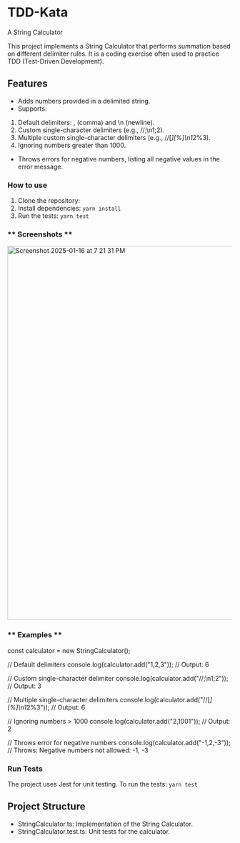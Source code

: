 # TDD-Kata
A String Calculator

This project implements a String Calculator that performs summation based on different delimiter rules. It is a coding exercise often used to practice TDD (Test-Driven Development).

## **Features**
- Adds numbers provided in a delimited string.
- Supports:
1. Default delimiters: , (comma) and \n (newline).
2. Custom single-character delimiters (e.g., //;\n1;2).
3. Multiple custom single-character delimiters (e.g., //[*][%]\n1*2%3).
4. Ignoring numbers greater than 1000.
- Throws errors for negative numbers, listing all negative values in the error message.

### **How to use**
1. Clone the repository:
2. Install dependencies:
    `yarn install`
3. Run the tests:
    `yarn test`

### ** Screenshots **

<img width="838" alt="Screenshot 2025-01-16 at 7 21 31 PM" src="https://github.com/user-attachments/assets/6a7f32c0-5300-4308-a2ce-0e0498f5f73b" />

### ** Examples ** 

const calculator = new StringCalculator();

// Default delimiters
console.log(calculator.add("1,2,3")); // Output: 6

// Custom single-character delimiter
console.log(calculator.add("//;\n1;2")); // Output: 3

// Multiple single-character delimiters
console.log(calculator.add("//[*][%]\n1*2%3")); // Output: 6

// Ignoring numbers > 1000
console.log(calculator.add("2,1001")); // Output: 2

// Throws error for negative numbers
console.log(calculator.add("-1,2,-3")); // Throws: Negative numbers not allowed: -1, -3

### **Run Tests**
The project uses Jest for unit testing. To run the tests:
    `yarn test`

## **Project Structure**
- StringCalculator.ts: Implementation of the String Calculator.
- StringCalculator.test.ts: Unit tests for the calculator.
